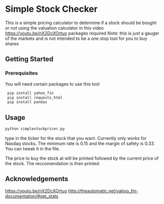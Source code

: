Simple Stock Checker
============


This is a simple pricing calculator to determine if a stock should be bought or not using the valuation calculator in this video https://youtu.be/nX2DcXOrtuo
 packages required
 Note: this is just a gauger of the markets and is not intended to be a one stop tool for you to buy shares
## Getting Started

### Prerequisites
You will need certain packages to use this tool
```sh
 pip install yahoo_fin
 pip install requests_html
 pip install pandas
 ```
 ## Usage
```sh
python simplestockpricer.py
 ```
 type in the ticker for the stock that you want. Currently only works for Nasdaq stocks.
 The minimum rate is 0.15 and the margin of safety is 0.33. You can tweak it in the file.
 
 The price to buy the stock at will be printed followed by the current price of the stock. 
 The reccomendation is then printed.
 
 ## Acknowledgements
 https://youtu.be/nX2DcXOrtuo
 http://theautomatic.net/yahoo_fin-documentation/#get_stats
